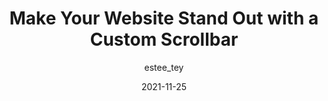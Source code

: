---
author: estee_tey
date: 2021-11-25
tags:
  - css
target_url: https://esteetey.dev/make-your-website-stand-out-with-a-custom-scrollbar
title: Make Your Website Stand Out with a Custom Scrollbar
---